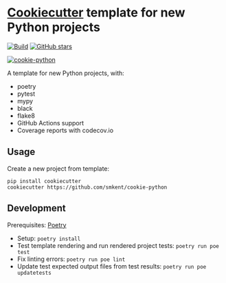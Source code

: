 # [Cookiecutter][cookiecutter] template for new Python projects

[![Build](https://img.shields.io/github/checks-status/smkent/cookie-python/main?label=build)][gh-actions]
[![GitHub stars](https://img.shields.io/github/stars/smkent/cookie-python?style=social)][repo]

[![cookie-python][logo]](#)

A template for new Python projects, with:

* poetry
* pytest
* mypy
* black
* flake8
* GitHub Actions support
* Coverage reports with codecov.io

## Usage

Create a new project from template:

```
pip install cookiecutter
cookiecutter https://github.com/smkent/cookie-python
```

## Development

Prerequisites: [Poetry][poetry]

* Setup: `poetry install`
* Test template rendering and run rendered project tests: `poetry run poe test`
* Fix linting errors: `poetry run poe lint`
* Update test expected output files from test results:
  `poetry run poe updatetests`

[cookiecutter]: https://github.com/cookiecutter/cookiecutter
[gh-actions]: https://github.com/smkent/cookie-python/actions?query=branch%3Amain
[logo]: https://raw.github.com/smkent/cookie-python/main/img/cookie-python.png
[poetry]: https://python-poetry.org/docs/#installation
[repo]: https://github.com/smkent/cookie-python
